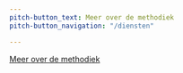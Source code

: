 ```yaml
---
pitch-button_text: Meer over de methodiek
pitch-button_navigation: "/diensten"

---
```

<a href="./diensten">Meer over de methodiek</a>
